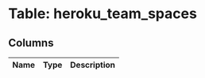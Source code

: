 
# Table: heroku_team_spaces

## Columns
| Name        | Type           | Description  |
| ------------- | ------------- | -----  |
